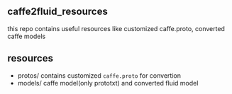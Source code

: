 ## caffe2fluid_resources
this repo contains useful resources like customized caffe.proto, converted caffe models


## resources
- protos/   contains customized `caffe.proto` for convertion
- models/   caffe model(only prototxt) and converted fluid model
